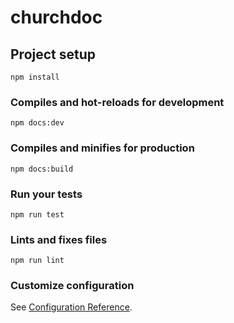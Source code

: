# churchdoc

## Project setup
```
npm install
```

### Compiles and hot-reloads for development
```
npm docs:dev
```

### Compiles and minifies for production
```
npm docs:build
```

### Run your tests
```
npm run test
```

### Lints and fixes files
```
npm run lint
```

### Customize configuration
See [Configuration Reference](https://cli.vuejs.org/config/).

